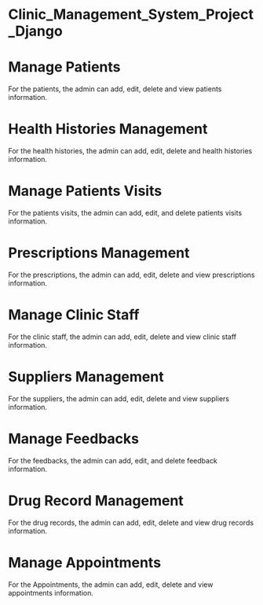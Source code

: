 # Clinic_Management_System_Project_Django

# Manage Patients 
For the patients, the admin can add, edit, delete and view patients information.
# Health Histories Management
For the health histories, the admin can add, edit, delete and health histories information.
# Manage Patients Visits
For the patients visits, the admin can add, edit, and delete patients visits information.
# Prescriptions Management
For the prescriptions, the admin can add, edit, delete and view prescriptions information.
# Manage Clinic Staff
For the clinic staff, the admin can add, edit, delete and view clinic staff information.
# Suppliers Management 
For the suppliers, the admin can add, edit, delete and view suppliers information.
# Manage Feedbacks 
For the feedbacks, the admin can add, edit, and delete feedback information.
# Drug Record Management 
For the drug records, the admin can add, edit, delete and view drug records information.
# Manage Appointments 
For the Appointments, the admin can add, edit, delete and view appointments information.
